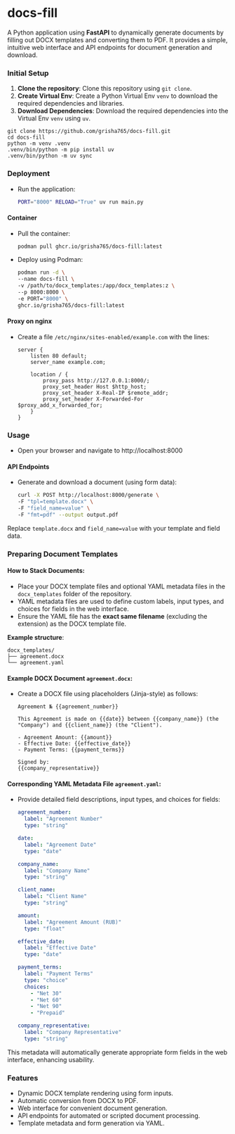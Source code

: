 # docs-fill
A Python application using **FastAPI** to dynamically generate documents by filling out DOCX templates and converting them to PDF. It provides a simple, intuitive web interface and API endpoints for document generation and download.

### Initial Setup

1. **Clone the repository**: Clone this repository using `git clone`.
2. **Create Virtual Env**: Create a Python Virtual Env `venv` to download the required dependencies and libraries.
3. **Download Dependencies**: Download the required dependencies into the Virtual Env `venv` using `uv`.

```shell
git clone https://github.com/grisha765/docs-fill.git
cd docs-fill
python -m venv .venv
.venv/bin/python -m pip install uv
.venv/bin/python -m uv sync
```

### Deployment

- Run the application:
    ```bash
    PORT="8000" RELOAD="True" uv run main.py
    ```

#### Container

- Pull the container:
    ```bash
    podman pull ghcr.io/grisha765/docs-fill:latest
    ```

- Deploy using Podman:
    ```bash
    podman run -d \
    --name docs-fill \
    -v /path/to/docx_templates:/app/docx_templates:z \
    --p 8000:8000 \
    -e PORT="8000" \
    ghcr.io/grisha765/docs-fill:latest
    ```

#### Proxy on nginx

- Create a file `/etc/nginx/sites-enabled/example.com` with the lines:
    ```nginx
    server {
        listen 80 default;
        server_name example.com;
     
        location / {
            proxy_pass http://127.0.0.1:8000/;
            proxy_set_header Host $http_host;
            proxy_set_header X-Real-IP $remote_addr;
            proxy_set_header X-Forwarded-For $proxy_add_x_forwarded_for;
        }
    }
    ```

### Usage

- Open your browser and navigate to http://localhost:8000

#### API Endpoints

- Generate and download a document (using form data):
    ```bash
    curl -X POST http://localhost:8000/generate \
    -F "tpl=template.docx" \
    -F "field_name=value" \
    -F "fmt=pdf" --output output.pdf
    ```

Replace `template.docx` and `field_name=value` with your template and field data.

### Preparing Document Templates

#### How to Stack Documents:

- Place your DOCX template files and optional YAML metadata files in the `docx_templates` folder of the repository.
- YAML metadata files are used to define custom labels, input types, and choices for fields in the web interface.
- Ensure the YAML file has the **exact same filename** (excluding the extension) as the DOCX template file.

**Example structure**:

```
docx_templates/
├── agreement.docx
└── agreement.yaml
```

#### Example DOCX Document `agreement.docx`:

- Create a DOCX file using placeholders (Jinja-style) as follows:
    ```docx
    Agreement № {{agreement_number}}

    This Agreement is made on {{date}} between {{company_name}} (the "Company") and {{client_name}} (the "Client").

    - Agreement Amount: {{amount}}
    - Effective Date: {{effective_date}}
    - Payment Terms: {{payment_terms}}

    Signed by:
    {{company_representative}}
    ```

#### Corresponding YAML Metadata File `agreement.yaml`:

- Provide detailed field descriptions, input types, and choices for fields:
    ```yaml
    agreement_number:
      label: "Agreement Number"
      type: "string"

    date:
      label: "Agreement Date"
      type: "date"

    company_name:
      label: "Company Name"
      type: "string"

    client_name:
      label: "Client Name"
      type: "string"

    amount:
      label: "Agreement Amount (RUB)"
      type: "float"

    effective_date:
      label: "Effective Date"
      type: "date"

    payment_terms:
      label: "Payment Terms"
      type: "choice"
      choices:
        - "Net 30"
        - "Net 60"
        - "Net 90"
        - "Prepaid"

    company_representative:
      label: "Company Representative"
      type: "string"
    ```

This metadata will automatically generate appropriate form fields in the web interface, enhancing usability.

### Features

- Dynamic DOCX template rendering using form inputs.
- Automatic conversion from DOCX to PDF.
- Web interface for convenient document generation.
- API endpoints for automated or scripted document processing.
- Template metadata and form generation via YAML.
